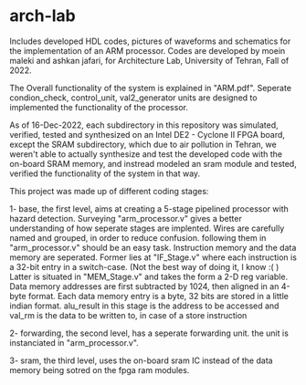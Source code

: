 # arch-lab
Includes developed HDL codes, pictures of waveforms and schematics for the implementation of an ARM processor.
Codes are developed by moein maleki and ashkan jafari, for Architecture Lab, University of Tehran, Fall of 2022. 

The Overall functionality of the system is explained in "ARM.pdf". Seperate condion_check, control_unit, val2_generator units are 
designed to implemented the functionality of the processor.

As of 16-Dec-2022, each subdirectory in this repository was simulated, verified, tested and synthesized on an Intel DE2 - Cyclone II FPGA board,
except the SRAM subdirectory, which due to air pollution in Tehran, we weren't able to actually synthesize and test the developed code with the
on-board SRAM memory, and instread modeled an sram module and tested, verified the functionality of the system in that way.  

This project was made up of different coding stages:

  1- base, the first level, aims at creating a 5-stage pipelined processor with hazard detection.
      Surveying "arm_processor.v" gives a better understanding of how seperate stages are implented.
      Wires are carefully named and grouped, in order to reduce confusion. following them in "arm_processor.v" should be an easy task.
      Instruction memory and the data memory are seperated.
      Former lies at "IF_Stage.v" where each instruction is a 32-bit entry in a switch-case. (Not the best way of doing it, I know :( )
      Latter is situated in "MEM_Stage.v" and takes the form a 2-D reg variable.
      Data memory addresses are first subtracted by 1024, then aligned in an 4-byte format.
      Each data memory entry is a byte, 32 bits are stored in a little indian format.
      alu_result in this stage is the address to be accessed and val_rm is the data to be written to, in case of a store instruction 
      
  2- forwarding, the second level, has a seperate forwarding unit. the unit is instanciated in "arm_processor.v".
  
  3- sram, the third level, uses the on-board sram IC instead of the data memory being sotred on the fpga ram modules.
  
